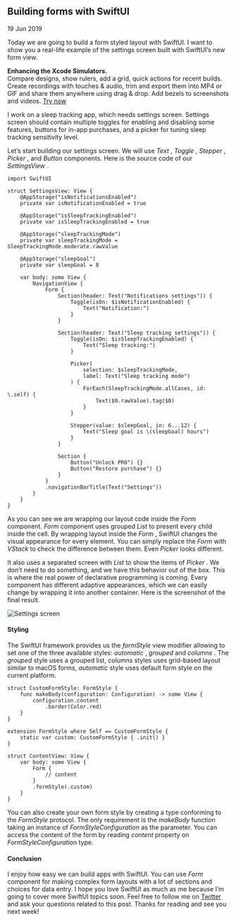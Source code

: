 ##  Building forms with SwiftUI

19 Jun 2019

Today we are going to build a form styled layout with SwiftUI. I want to show
you a real-life example of the settings screen built with SwiftUI’s new form
view.

**Enhancing the Xcode Simulators.**  
Compare designs, show rulers, add a grid, quick actions for recent builds.
Create recordings with touches & audio, trim and export them into MP4 or GIF
and share them anywhere using drag & drop. Add bezels to screenshots and
videos. [ Try now ](https://gumroad.com/a/931293139/ftvbh)

I work on a sleep tracking app, which needs settings screen. Settings screen
should contain multiple toggles for enabling and disabling some features,
buttons for in-app purchases, and a picker for tuning sleep tracking
sensitivity level.

Let’s start building our settings screen. We will use _Text_ , _Toggle_ ,
_Stepper_ , _Picker_ , and _Button_ components. Here is the source code of our
_SettingsView_ .

    
    
    import SwiftUI
    
    struct SettingsView: View {
        @AppStorage("isNotificationsEnabled") 
        private var isNotificationEnabled = true
        
        @AppStorage("isSleepTrackingEnabled")
        private var isSleepTrackingEnabled = true
        
        @AppStorage("sleepTrackingMode")
        private var sleepTrackingMode = SleepTrackingMode.moderate.rawValue
        
        @AppStorage("sleepGoal")
        private var sleepGoal = 8
    
        var body: some View {
            NavigationView {
                Form {
                    Section(header: Text("Notifications settings")) {
                        Toggle(isOn: $isNotificationEnabled) {
                            Text("Notification:")
                        }
                    }
    
                    Section(header: Text("Sleep tracking settings")) {
                        Toggle(isOn: $isSleepTrackingEnabled) {
                            Text("Sleep tracking:")
                        }
    
                        Picker(
                            selection: $sleepTrackingMode,
                            label: Text("Sleep tracking mode")
                        ) {
                            ForEach(SleepTrackingMode.allCases, id: \.self) {
                                Text($0.rawValue).tag($0)
                            }
                        }
    
                        Stepper(value: $sleepGoal, in: 6...12) {
                            Text("Sleep goal is \(sleepGoal) hours")
                        }
                    }
                    
                    Section {
                        Button("Unlock PRO") {}
                        Button("Restore purchase") {}
                    }
                }
                .navigationBarTitle(Text("Settings"))
            }
        }
    }
    

As you can see we are wrapping our layout code inside the _Form_ component.
_Form_ component uses grouped _List_ to present every child inside the cell.
By wrapping layout inside the _Form_ , SwiftUI changes the visual appearance
for every element. You can simply replace the _Form_ with _VStack_ to check
the difference between them. Even _Picker_ looks different.

It also uses a separated screen with _List_ to show the items of _Picker_ . We
don’t need to do something, and we have this behavior out of the box. This is
where the real power of declarative programming is coming. Every component has
different adaptive appearances, which we can easily change by wrapping it into
another container. Here is the screenshot of the final result.

![Settings screen](/public/settings.jpg)

####  Styling

The SwiftUI framework provides us the _formStyle_ view modifier allowing to
set one of the three available styles: _automatic_ , _grouped_ and _columns_ .
The _grouped_ style uses a grouped list, _columns_ styles uses grid-based
layout similar to macOS forms, _automatic_ style uses default form style on
the current platform.

    
    
    struct CustomFormStyle: FormStyle {
        func makeBody(configuration: Configuration) -> some View {
            configuration.content
                .border(Color.red)
        }
    }
    
    extension FormStyle where Self == CustomFormStyle {
        static var custom: CustomFormStyle { .init() }
    }
    
    struct ContentView: View {
        var body: some View {
            Form {
                // content
            }
            .formStyle(.custom)
        }
    }
    

You can also create your own form style by creating a type conforming to the
_FormStyle_ protocol. The only requirement is the _makeBody_ function taking
an instance of _FormStyleConfiguration_ as the parameter. You can access the
content of the form by reading _content_ property on _FormStyleConfiguration_
type.

####  Conclusion

I enjoy how easy we can build apps with SwiftUI. You can use _Form_ component
for making complex form layouts with a lot of sections and choices for data
entry. I hope you love SwiftUI as much as me because I’m going to cover more
SwiftUI topics soon. Feel free to follow me on [ Twitter
](https://twitter.com/mecid) and ask your questions related to this post.
Thanks for reading and see you next week!

